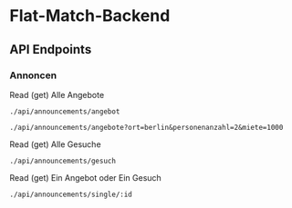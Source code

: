 # Flat-Match-Backend

## API Endpoints

### Annoncen

Read (get)
Alle Angebote

`./api/announcements/angebot`

`./api/announcements/angebote?ort=berlin&personenanzahl=2&miete=1000`

Read (get)
Alle Gesuche

`./api/announcements/gesuch`

Read (get)
Ein Angebot oder 
Ein Gesuch

`./api/announcements/single/:id`


